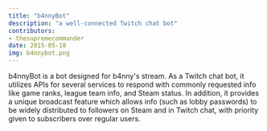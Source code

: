 ```yaml
---
title: "b4nnyBot"
description: "a well-connected Twitch chat bot"
contributors:
- thesupremecommander
date: 2015-05-18
img: b4nnybot.png
---
```


b4nnyBot is a bot designed for b4nny's stream. As a Twitch chat bot, it utilizes APIs for several services to respond with commonly requested info like game ranks, league team info, and Steam status. In addition, it provides a unique broadcast feature which allows info (such as lobby passwords) to be widely distributed to followers on Steam and in Twitch chat, with priority given to subscribers over regular users.
